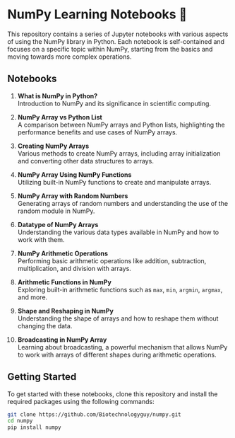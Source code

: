 # NumPy Learning Notebooks 📒

This repository contains a series of Jupyter notebooks with various aspects of using the NumPy library in Python. Each notebook is self-contained and focuses on a specific topic within NumPy, starting from the basics and moving towards more complex operations.

## Notebooks

1. **What is NumPy in Python?**  
   Introduction to NumPy and its significance in scientific computing.

2. **NumPy Array vs Python List**  
   A comparison between NumPy arrays and Python lists, highlighting the performance benefits and use cases of NumPy arrays.

3. **Creating NumPy Arrays**  
   Various methods to create NumPy arrays, including array initialization and converting other data structures to arrays.

4. **NumPy Array Using NumPy Functions**  
   Utilizing built-in NumPy functions to create and manipulate arrays.

5. **NumPy Array with Random Numbers**  
   Generating arrays of random numbers and understanding the use of the random module in NumPy.

6. **Datatype of NumPy Arrays**  
   Understanding the various data types available in NumPy and how to work with them.

7. **NumPy Arithmetic Operations**  
   Performing basic arithmetic operations like addition, subtraction, multiplication, and division with arrays.

8. **Arithmetic Functions in NumPy**  
   Exploring built-in arithmetic functions such as `max`, `min`, `argmin`, `argmax`, and more.

9. **Shape and Reshaping in NumPy**  
   Understanding the shape of arrays and how to reshape them without changing the data.

10. **Broadcasting in NumPy Array**  
    Learning about broadcasting, a powerful mechanism that allows NumPy to work with arrays of different shapes during arithmetic operations.

## Getting Started

To get started with these notebooks, clone this repository and install the required packages using the following commands:

```bash
git clone https://github.com/Biotechnologyguy/numpy.git
cd numpy
pip install numpy
